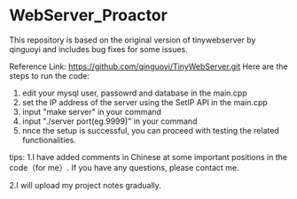 # WebServer_Proactor
This repository is based on the original version of tinywebserver by qinguoyi and includes bug fixes for some issues. 

Reference Link: https://github.com/qinguoyi/TinyWebServer.git
Here are the steps to run the code:
  1. edit your mysql user, passowrd and database in the main.cpp
  2. set the IP address of the server using the SetIP API in the main.cpp
  3. input "make server" in your command
  4. input "./server port(eg.9999)" in your command
  5. nnce the setup is successful, you can proceed with testing the related functionalities.

tips:
  1.I have added comments in Chinese at some important positions in the code（for me）. If you have any questions, please contact me.
  
  2.I will upload my project notes gradually.
  

